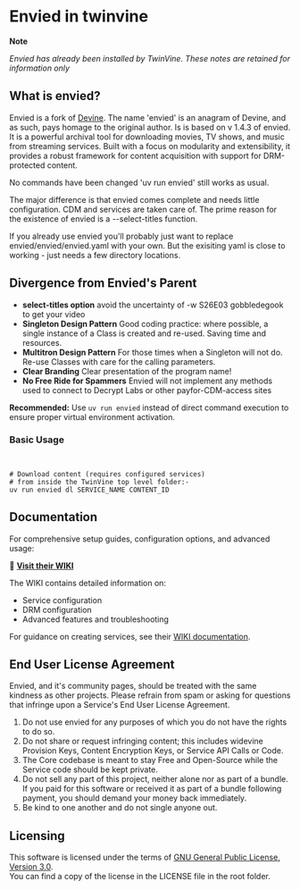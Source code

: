 # Envied in twinvine

**Note**   

*Envied has already been installed by TwinVine. These notes are retained for information only*


## What is envied?

Envied is a fork of [Devine](https://github.com/devine-dl/devine/). The name 'envied' is an anagram of Devine, and as such, pays homage to the original author. 
Is is based on v 1.4.3 of envied. It is a powerful archival tool for downloading movies, TV shows, and music from streaming services. Built with a focus on modularity and extensibility, it provides a robust framework for content acquisition with support for DRM-protected content.

No commands have been changed 'uv run envied' still works as usual. 

The major difference is that envied comes complete and needs little configuration.
CDM and services are taken care of.
The prime reason for the existence of envied is a --select-titles function.

If you already use envied you'll probably just want to replace envied/envied/envied.yaml
with your own. But the exisiting yaml is close to working - just needs a few directory locations.

## Divergence from Envied's Parent
- **select-titles option**  avoid the uncertainty of -w S26E03 gobbledegook to get your video
- **Singleton Design Pattern** Good coding practice: where possible, a single instance of a Class is created and re-used. Saving time and resources.
- **Multitron Design Pattern** For those times when a Singleton will not do. Re-use Classes with care for the calling parameters. 
- **Clear Branding**  Clear presentation of the program name!
- **No Free Ride for Spammers**  Envied will not implement any methods used to connect to Decrypt Labs or other payfor-CDM-access sites


 **Recommended:** Use `uv run envied` instead of direct command execution to ensure proper virtual environment activation.


### Basic Usage

```shell


# Download content (requires configured services)
# from inside the TwinVine top level folder:-
uv run envied dl SERVICE_NAME CONTENT_ID
```

## Documentation

For comprehensive setup guides, configuration options, and advanced usage:

📖 **[Visit their WIKI](https://github.com/envied-dl/envied/wiki)**

The WIKI contains detailed information on:

- Service configuration
- DRM configuration
- Advanced features and troubleshooting

For guidance on creating services, see their [WIKI documentation](https://github.com/envied-dl/envied/wiki).

## End User License Agreement

Envied, and it's community pages, should be treated with the same kindness as other projects.
Please refrain from spam or asking for questions that infringe upon a Service's End User License Agreement.

1. Do not use envied for any purposes of which you do not have the rights to do so.
2. Do not share or request infringing content; this includes widevine Provision Keys, Content Encryption Keys,
   or Service API Calls or Code.
3. The Core codebase is meant to stay Free and Open-Source while the Service code should be kept private.
4. Do not sell any part of this project, neither alone nor as part of a bundle.
   If you paid for this software or received it as part of a bundle following payment, you should demand your money
   back immediately.
5. Be kind to one another and do not single anyone out.

## Licensing

This software is licensed under the terms of [GNU General Public License, Version 3.0](LICENSE).  
You can find a copy of the license in the LICENSE file in the root folder.
